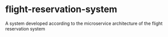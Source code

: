 # flight-reservation-system
A system developed according to the microservice architecture of the flight reservation system
